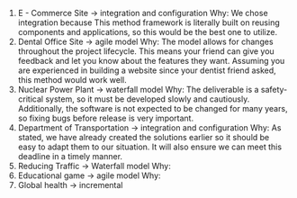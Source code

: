 1. E - Commerce Site -> integration and configuration
Why: We chose integration because This method framework is literally built on reusing components and applications, so this would be the best one to utilize.
2. Dental Office Site -> agile model
Why: The model allows for changes throughout the project
   lifecycle. This means your friend can give you feedback and let you know about the
   features they want. Assuming you are experienced in building a website since your dentist friend asked, this method would work well.
3. Nuclear Power Plant -> waterfall model
Why: The deliverable is a safety-critical system, so it must be developed slowly and cautiously. Additionally, the software is not expected to be changed for many years, so fixing bugs before release is very important.
4. Department of Transportation -> integration and configuration
Why: As stated, we have already created the solutions earlier so it should be easy to adapt them to our situation. It will also ensure we can meet this deadline in a timely manner.
5. Reducing Traffic -> Waterfall model
Why:
6. Educational game -> agile model
Why:
7. Global health -> incremental